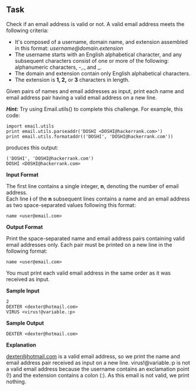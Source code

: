 ## Task
Check if an email address is valid or not. A valid email address meets the following criteria:  

* It's composed of a username, domain name, and extension assembled in this format: _username@domain.extension_  
* The username starts with an English alphabetical character, and any subsequent characters consist of one or more of the following: alphanumeric characters, -,., and _.  
* The domain and extension contain only English alphabetical characters.  
* The extension is **1, 2,** or **3** characters in length.  

Given  pairs of names and email addresses as input, print each name and email address pair having a valid email address on a new line.  

***Hint:*** Try using Email.utils() to complete this challenge. For example, this code:  
```
import email.utils
print email.utils.parseaddr('DOSHI <DOSHI@hackerrank.com>')
print email.utils.formataddr(('DOSHI', 'DOSHI@hackerrank.com'))
```
produces this output:  
```
('DOSHI', 'DOSHI@hackerrank.com')
DOSHI <DOSHI@hackerrank.com>
```
**Input Format**

The first line contains a single integer, **n**, denoting the number of email address.  
Each line **i** of the **n** subsequent lines contains a name and an email address as two space-separated values following this format:  
```
name <user@email.com>
```

**Output Format**

Print the space-separated name and email address pairs containing valid email addresses only. Each pair must be printed on a new line in the following format:  
```
name <user@email.com>
```
You must print each valid email address in the same order as it was received as input.  

**Sample Input**
```
2  
DEXTER <dexter@hotmail.com>
VIRUS <virus!@variable.:p>
```
**Sample Output**
```
DEXTER <dexter@hotmail.com>
```

**Explanation**

dexter@hotmail.com is a valid email address, so we print the name and email address pair received as input on a new line.
virus!@variable.:p is not a valid email address because the username contains an exclamation point (!) and the extension contains a colon (:). As this email is not valid, we print nothing.